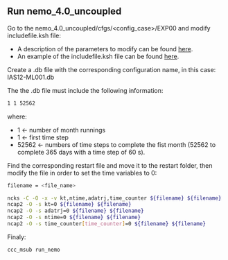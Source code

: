 ## Run nemo_4.0_uncoupled

Go to the nemo_4.0_uncoupled/cfgs/<config_case>/EXP00 and modify includefile.ksh file:

- A description of the parameters to modify can be found [here](Parameters_to_modify_includefile.ksh.md).
- An example of the includefile.ksh file can be found [here](https://github.com/marcolarranaga/ias12wiki/tree/master/models/nemo4.0/run/uncoupled/includefile.ksh).

Create a .db file with the corresponding configuration name, in this case: IAS12-ML001.db

The the .db file must include the following information:

```bash
1 1 52562
```

where:

- 1     &larr; number of month runnings
- 1     &larr; first time step
- 52562 &larr; numbers of time steps to complete the fist month (52562 to complete 365 days with a time step of 60 s).

Find the corresponding restart file and move it to the restart folder, then modify the file in order to set the time variables to 0:
```bash
filename = <file_name>

ncks -C -O -x -v kt,ntime,adatrj,time_counter ${filename} ${filename}
ncap2 -O -s kt=0 ${filename} ${filename}
ncap2 -O -s adatrj=0 ${filename} ${filename}
ncap2 -O -s ntime=0 ${filename} ${filename}
ncap2 -O -s time_counter[time_counter]=0 ${filename} ${filename}
```
Finaly:
```bash
ccc_msub run_nemo
```

